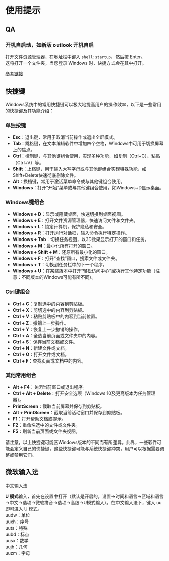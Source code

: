 # 使用提示

## QA

### 开机自启动，如新版 outlook 开机自启

打开文件资源管理器，在地址栏中键入 `shell:startup`，然后按 Enter。  
这将打开一个文件夹，当您登录 Windows 时，快捷方式会在其中打开。

[参考链接](https://answers.microsoft.com/zh-hans/outlook_com/forum/all/%e5%a6%82%e4%bd%95%e5%85%b3%e9%97%adoutlook/4e5a854d-1d21-4435-8368-efbd150a070c)

## 快捷键

Windows系统中的常用快捷键可以极大地提高用户的操作效率，以下是一些常用的快捷键及其功能介绍：

### 单独按键

* **Esc**：退出键，常用于取消当前操作或退出全屏模式。
* **Tab**：跳格键，在文本编辑软件中增加四个空格，Windows中可用于切换屏幕上的焦点。
* **Ctrl**：控制键，与其他键组合使用，实现多种功能，如复制（Ctrl+C）、粘贴（Ctrl+V）等。
* **Shift**：上档键，用于输入大写字母或与其他键组合实现特殊功能，如Shift+Delete快速彻底删除文件。
* **Alt**：换档键，常用于激活菜单命令或与其他键组合使用。
* **Windows**：打开“开始”菜单或与其他键组合使用，如Windows+D显示桌面。

### Windows键组合

* **Windows + D**：显示或隐藏桌面，快速切换到桌面视图。
* **Windows + E**：打开文件资源管理器，快速访问文件和文件夹。
* **Windows + L**：锁定计算机，保护隐私和安全。
* **Windows + R**：打开运行对话框，输入命令执行特定操作。
* **Windows + Tab**：切换任务视图，以3D效果显示打开的窗口和任务。
* **Windows + M**：最小化所有打开的窗口。
* **Windows + Shift + M**：还原所有最小化的窗口。
* **Windows + F**：打开“查找”窗口，搜索文件或文件夹。
* **Windows + T**：切换到任务栏中的下一个程序。
* **Windows + U**：在某些版本中打开“轻松访问中心”或执行其他特定功能（注意：不同版本的Windows可能有所不同）。

### Ctrl键组合

* **Ctrl + C**：复制选中的内容到剪贴板。
* **Ctrl + X**：剪切选中的内容到剪贴板。
* **Ctrl + V**：粘贴剪贴板中的内容到当前位置。
* **Ctrl + Z**：撤销上一步操作。
* **Ctrl + Y**：恢复上一步撤销的操作。
* **Ctrl + A**：全选当前页面或文件夹中的内容。
* **Ctrl + S**：保存当前文档或文件。
* **Ctrl + N**：新建文件或文档。
* **Ctrl + O**：打开文件或文档。
* **Ctrl + F**：查找页面或文档中的内容。

### 其他常用组合

* **Alt + F4**：关闭当前窗口或退出程序。
* **Ctrl + Alt + Delete**：打开安全选项（Windows 10及更高版本为任务管理器）。
* **PrintScreen**：截取当前屏幕并保存到剪贴板。
* **Alt + PrintScreen**：截取当前活动窗口并保存到剪贴板。
* **F1**：打开帮助文档或提示。
* **F2**：重命名选中的文件或文件夹。
* **F5**：刷新当前页面或文件夹视图。

请注意，以上快捷键可能因Windows版本的不同而有所差异。此外，一些软件可能会定义自己的快捷键，这些快捷键可能与系统快捷键冲突，用户可以根据需要调整或禁用它们。

## 微软输入法

中文输入法

**U 模式**输入，首先在设置中打开（默认是开启的。设置→时间和语言→区域和语言→中文→选项→微软拼音→选项→高级→U模式输入）。在中文输入法下，键入 uu 即可进入 U 模式。  
uudw：单位  
uuxh：序号  
uuts：特殊  
uubd：标点  
uusx：数学  
uujh：几何  
uuzm：字母
